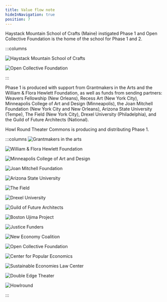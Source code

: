 ```yaml
---
title: Value flow note
hideInNavigation: true
position: 7
---
```

Haystack Mountain School of Crafts (Maine) instigated Phase 1 and Open Collective Foundation is the home of the school for Phase 1 and 2.

:::columns

![Haystack Mountain School of Crafts](/assets/uploads/haystack.png)

![Open Collective Foundation](/assets/uploads/ocf.jpeg)

:::

Phase 1 is produced with support from Grantmakers in the Arts and the William & Flora Hewlett Foundation, as well as funds from sending partners: Weavers Fellowship (New Orleans), Recess Art (New York City), Minneapolis College of Art and Design (Minneapolis), the Joan Mitchell Foundation (New York City and New Orleans), Arizona State University (Tempe), The Field (New York City), Drexel University (Philadelphia), and the Guild of Future Architects (National).

Howl Round Theater Commons is producing and distributing Phase 1.

:::columns
![Grantmakers in the arts](/assets/uploads/gia-logo.svg)

![William & Flora Hewlett Foundation](/assets/uploads/hewlett_dark.svg)

![Minneapolis College of Art and Design](/assets/uploads/minneapolis-college-art-design-700logo-2015.jpeg)

![Joan Mitchell Foundation](/assets/uploads/joan-mitchell-foundation.png)

![Arizona State University](/assets/uploads/asu_logo_1.png)

![The Field](/assets/uploads/the-field.svg)

![Drexel University](/assets/uploads/drexel-university.png)

![Guild of Future Architects](/assets/uploads/logo-gofa-1.svg)

![Boston Ujima Project](/assets/uploads/boston-ujima-project.png)

![Justice Funders](/assets/uploads/justice-funders.svg)

![New Economy Coalition](/assets/uploads/new_economy_coalition_logo.png)

![Open Collective Foundation](/assets/uploads/ocf.jpeg)

![Center for Popular Economics](/assets/uploads/popular-economics.png)

![Sustainable Economies Law Center](/assets/uploads/selc-logo.png)

![Double Edge Theater](/assets/uploads/author-logo-round-e1596930290889.png)

![Howlround](/assets/uploads/howlround.png)

:::